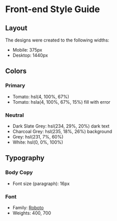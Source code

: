 # Front-end Style Guide

## Layout

The designs were created to the following widths:

- Mobile: 375px
- Desktop: 1440px

## Colors

### Primary

- Tomato: hsl(4, 100%, 67%)
- Tomato: hsla(4, 100%, 67%, 15%) fill with error

### Neutral

- Dark Slate Grey: hsl(234, 29%, 20%) dark text
- Charcoal Grey: hsl(235, 18%, 26%) background
- Grey: hsl(231, 7%, 60%)
- White: hsl(0, 0%, 100%)

## Typography

### Body Copy

- Font size (paragraph): 16px

### Font

- Family: [Roboto](https://fonts.google.com/specimen/Roboto)
- Weights: 400, 700
